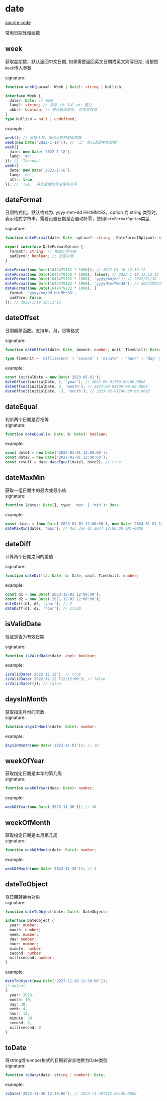 # date

[source code](https://github.com/CiroLee/utils-gear/blob/main/src/date.ts)

常用日期处理函数

## week

获取星期数，默认返回中文日期, 如果需要返回英文日期或英文简写日期, 请按照`Week`传入参数

signature:

```typescript
function week(param?: Week | Date): string | Nullish;
```

```typescript
interface Week {
  date?: Date; // 日期
  lang?: string; // 语言 zh:中文 en: 英文
  abbr?: boolean; // 是否输出简写, 仅英文有效
}
type Nullish = null | undefined;
```

example:

```typescript
week(); // 省略入参，返回当天日期星期数
week(new Date('2022-1-18')); // '二' 默认返回中文星期
week({
  date: new Date('2022-1-18'),
  lang: 'en',
}); // 'Tuesday'
week({
  date: new Date('2022-1-18'),
  lang: 'en',
  attr: true,
}); // 'Tue.' 英文星期简写末尾有点号
```

## dateFormat

日期格式化。默认格式为: yyyy-mm-dd HH:MM:SS。option 为 string 类型时，表示格式字符串。需要设置日期是否自动补零，使用`DateFormatOption`类型

signature:

```typescript
function dateFormat(date: Date, option?: string | DateFormatOption): string;
```

```typescript
export interface DateFormatOption {
  format?: string; // 格式化字符串
  padZero?: boolean; // 是否补零
}
```

```typescript
dateFormat(new Date(1642479132 * 1000)); // 2022-01-18 12:12:12
dateFormat(new Date(1642479132 * 1000), false); // 2022-1-18 12:12:12
dateFormat(new Date(1642479132 * 1000), 'yyyy/mm/dd'); // 2022/01/18
dateFormat(new Date(1642479132 * 1000), 'yyyy年mm月dd日'); // 2022年01月18日
dateFormat(new Date(1642479132 * 1000), {
  format: 'yyyy/mm/dd HH:MM:SS',
  padZero: false,
}); // 2022/1/18 12:12:12
```

## dateOffset

日期偏移函数。支持年，月，日等格式

signature:

```typescript
function dateOffset(date: Date, amount: number, unit: TimeUnit): Date;
```

```typescript
type TimeUnit = 'millisecond' | 'second' | 'minute' | 'hour' | 'day' | 'week' | 'month' | 'year';
```

example:

```typescript
const initialDate = new Date('2023-05-01');
dateOffset(initialDate, 2, 'year'); // 2025-05-01T00:00:00.000Z
dateOffset(initialDate, 3, 'month'); // 2023-08-01T00:00:00.000Z
dateOffset(initialDate, -3, 'month'); // 2023-02-01T00:00:00.000Z
```

## dateEqual

判断两个日期是否相等  
signature:

```typescript
function dateEqual(a: Date, b: Date): boolean;
```

example:

```typescript
const date1 = new Date('2022-01-01 12:00:00');
const date2 = new Date('2022-01-01 12:00:00');
const result = date.dateEqual(date1, date2); // true
```

## dateMaxMin

获取一组日期中的最大或最小值  
signature:

```typescript
function (dates: Date[], type: 'max' | 'min'): Date
```

example:

```typescript
const dates = [new Date('2023-01-01 12:00:00'), new Date('2024-01-01 12:00:00')];
dateMaxMin(dates, 'max'); // Mon Jan 01 2024 12:00:00 GMT+0800
```

## dateDiff

计算两个日期之间的差值

signature:

```typescript
function dateDiff(a: Date, b: Date, unit: TimeUnit): number;
```

example:

```typescript
const d1 = new Date('2023-12-01 12:00:00');
const d2 = new Date('2021-12-01 12:00:00');
dateDiff(d1, d2, 'year'); // 2
dateDiff(d1, d2, 'hour'); // 17520
```

## isValidDate

验证是否为有效日期

signature:

```typescript
function isValidDate(date: any): boolean;
```

example:

```typescript
isValidDate('2022 12 12'); // true
isValidDate('2022-12-12 T12:12:00'); // false
isValidDate({}); // false
```

## daysInMonth

获取指定月份的天数  
signature:

```typescript
function daysInMonth(date: Date): number;
```

example:

```typescript
daysInMonth(new Date('2023-11-01')); // 30
```

## weekOfYear

获取指定日期是本年的第几周  
signature:

```typescript
function weekOfYear(date: Date): number;
```

example:

```typescript
weekOfYear(new Date('2023-11-30')); // 48
```

## weekOfMonth

获取指定日期是本月第几周  
signature:

```typescript
function weekOfMonth(date: Date): number;
```

example:

```typescript
weekOfMonth(new Date('2023-11-30')); // 5
```

## dateToObject

将日期转换为对象  
signature:

```typescript
function dateToObject(date: Date): DateObject;
```

```typescript
interface DateObject {
  year: number;
  month: number;
  week: number;
  day: number;
  hour: number;
  minute: number;
  second: number;
  millisecond: number;
}
```

example:

```typescript
dateToObject(new Date('2023-11-30 12:30:00'));
// output
{
  year: 2023,
  month: 10,
  day: 30,
  week: 4,
  hour: 12,
  minute: 30,
  second: 0,
  millisecond: 0
}
```

## toDate

将string或number格式的日期转安全地换为Date类型  
signature:

```typescript
function toDate(date: string | number): Date;
```

example:

```typescript
toDate('2023-11-30 12:30:00'); // 2023-11-30T012:30:00.000Z
```

